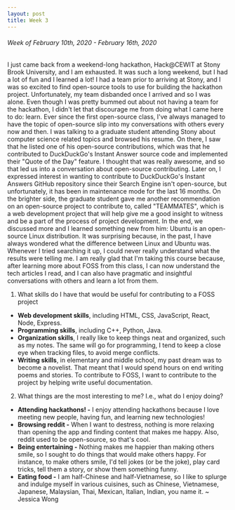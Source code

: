 ```yaml
---
layout: post
title: Week 3
---
```


###### Week of February 10th, 2020 - February 16th, 2020 
I just came back from a weekend-long hackathon, Hack@CEWIT at Stony Brook University, and I am exhausted. It was such a long weekend, but I had a lot of fun and I learned a lot! I had a team prior to arriving at Stony, and I was so excited to find open-source tools to use for building the hackathon project. Unfortunately, my team disbanded once I arrived and so I was alone. Even though I was pretty bummed out about not having a team for the hackathon, I didn't let that discourage me from doing what I came here to do: learn. Ever since the first open-source class, I've always managed to have the topic of open-source slip into my conversations with others every now and then. I was talking to a graduate student attending Stony about computer science related topics and browsed his resume. On there, I saw that he listed one of his open-source contributions, which was that he contributed to DuckDuckGo's Instant Answer source code and implemented their "Quote of the Day" feature. I thought that was really awesome, and so that led us into a conversation about open-source contributing. Later on, I expressed interest in wanting to contribute to DuckDuckGo's Instant Answers GitHub repository since their Search Engine isn't open-source, but unfortunately, it has been in maintenance mode for the last 16 months. On the brighter side, the graduate student gave me another recommendation on an open-source project to contribute to, called "TEAMMATES", which is a web development project that will help give me a good insight to witness and be a part of the process of project development. In the end, we discussed more and I learned something new from him: Ubuntu is an open-source Linux distribution. It was surprising because, in the past, I have always wondered what the difference between Linux and Ubuntu was. Whenever I tried searching it up, I could never really understand what the results were telling me. I am really glad that I'm taking this course because, after learning more about FOSS from this class, I can now understand the tech articles I read, and I can also have pragmatic and insightful conversations with others and learn a lot from them.

1. What skills do I have that would be useful for contributing to a FOSS project
- **Web development skills**, including HTML, CSS, JavaScript, React, Node, Express.
- **Programming skills**, including C++, Python, Java.
- **Organization skills**, I really like to keep things neat and organized, such as my notes. The same will go for programming, I tend to keep a close eye when tracking files, to avoid merge conflicts.
- **Writing skills**, in elementary and middle school, my past dream was to become a novelist. That meant that I would spend hours on end writing poems and stories. To contribute to FOSS, I want to contribute to the project by helping write useful documentation.
2. What things are the most interesting to me? I.e., what do I enjoy doing?
- **Attending hackathons! -** 
 I enjoy attending hackathons because I love meeting new people, having fun, and learning new technologies! 
- **Browsing reddit -** 
When I want to destress, nothing is more relaxing than opening the app and finding content that makes me happy.
 Also, reddit used to be open-source, so that's cool.
- **Being entertaining -**
 Nothing makes me happier than making others smile, so I sought to do things that would make others happy. For instance, to make others smile, I'd tell jokes (or be the joke), play card tricks, tell them a story, or show them something funny.  
- **Eating food -** 
 I am half-Chinese and half-Vietnamese, so I like to splurge and indulge myself in various cuisines, such as Chinese, Vietnamese, Japanese, Malaysian, Thai, Mexican, Italian, Indian, you name it.
~ Jessica Wong
